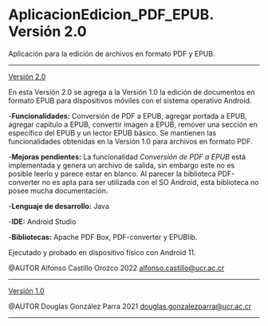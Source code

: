 # AplicacionEdicion_PDF_EPUB. Versión 2.0
Aplicación para la edición de archivos en formato PDF y EPUB.

---

[Versión 2.0](https://github.com/alfonso441/AplicacionEdicion_PDF_EPUB)

En esta Versión 2.0 se agrega a la Versión 1.0 la edición de documentos en formato EPUB para dispositivos móviles con el sistema operativo Android.

-**Funcionalidades:** Conversión de PDF a EPUB, agregar portada a EPUB, agregar capítulo a EPUB, convertir imagen a EPUB, remover una sección en específico del EPUB y un lector EPUB básico. Se mantienen las funcionalidades obtenidas en la Versión 1.0 para archivos en formato PDF.

-**Mejoras pendientes:** La funcionalidad *Conversión de PDF a EPUB* está implementada y genera un archivo de salida, sin embargo este no es posible leerlo y parece estar en blanco. Al parecer la biblioteca PDF-converter no es apta para ser utilizada con el SO Android, esta biblioteca no posee mucha documentación. 

-**Lenguaje de desarrollo:** Java

-**IDE:** Android Studio

-**Bibliotecas:** Apache PDF Box, PDF-converter y EPUBlib.

Ejecutado y probado en dispositivo físico con Android 11.

@AUTOR
    Alfonso Castillo Orozco 2022
    alfonso.castillo@ucr.ac.cr

---

[Versión 1.0](https://github.com/dou15/AplicacionEdicionPDF)

@AUTOR
    Douglas González Parra 2021
    douglas.gonzalezparra@ucr.ac.cr
    
---
